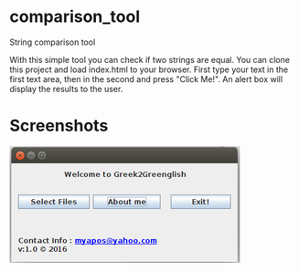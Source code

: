 # comparison_tool
String comparison tool

With this simple tool you can check if two strings are equal. You can clone this project and load index.html to your browser. First type your text in the first text area, then in the second and press "Click Me!". An alert box will display the results to the user.

Screenshots
================
![screenshot1.png](https://github.com/myapos/Greek2Greenglish/blob/master/screenshots/screenshot1.png)
